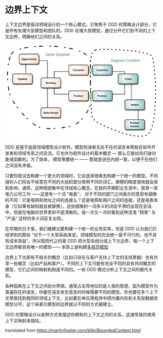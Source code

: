 # 边界上下文

上下文边界是驱动领域设计的一个核心模式。它聚焦于 DDD 的策略设计部分，它是所有处理大型模型和团队的。DDD 处理大型模型，通过分开它们到不同的上下文边界，明确他们之间的关系。

![](asserts/sketch.png)

DDD 是基于底层领域模型设计软件。模型扮演者无处不在的语言来帮助在软件开发者和领域专家之间交流。它也作为软件设计的基本概念 — 那么它是如何打破对象或函数的。为了效率， 模型需要统一 —— 那就是说在内部一致，以便于在他们之间没有矛盾。

只要你尝试去构建一个更大的领域时，它会逐渐很难去构建一个统一的模型。不同组的人们将会不经意在不同的大组织部分使用不同的词汇。建模的精度很快就会收到影响。通常，这种困惑集中在领域核心概念。在我的早期职业生涯中，我曾一家电力公司工作 ——这里有一个词 “电表”， 对于不同的部门之间表示的意思有细微的不同：它是电网和地址之间的连接么？还是电网和用户之间的连接，还是电表本身（它如果有缺陷就会被替换）。这些细微的一词多义的词会平滑的出现在会话中，但是在电脑的世界里却不是清晰的。我一次又一次的看到这种混淆 ”顾客“ 与 ”产品“ 这样的多义词反复出现。

在早期的日子里，我们被建议要构建一个统一的业务实体，但是 DDD 认为我们已经学到的那些 “对于一个大型系统来说，领域模型的完全统一是不可行的，也不具有成本效益”。所以取而代之的是 DDD 把大型系统分成上下文边界，每一个上下文边界都具有唯一的模型—— 本质上是构建[多规范模型]([MultipleCanonicalModels](https://martinfowler.com/bliki/MultipleCanonicalModels.html))

边界上下文即有不相关的概念（比如只存在与客户支持上下文的支持票据）也有共享一些概念（比如产品和客户）。不同的上下文可能有完全不同的具有共同概念的模型，它们之间的映射机制是不同的。一些 DDD 模式分析上下文之间的替代关系。

各种因素在上下文之间划分界限。通常占主导地位的是人类的思想，因为模型作为普遍存在的语言，你要在语言发生改变的时候需要不同的模型。你也要在多个上下文里面找到相同的领域上下文，比如要在单应用程序中把内置内存和关系型数据库模型分开。这个来表示模型的边界就以不同的方式被建立。

DDD 的策略设计以各种方式来描述你拥有的上下文之间的关系。这通常值的使用上下文映射来描绘。

























translated from https://martinfowler.com/bliki/BoundedContext.html